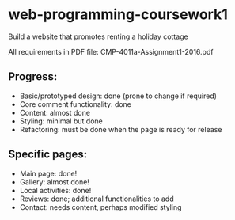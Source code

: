 # web-programming-coursework1
Build a website that promotes renting a holiday cottage

All requirements in PDF file: CMP-4011a-Assignment1-2016.pdf

Progress:
----------------------------------------------------------------
- Basic/prototyped design: done (prone to change if required)
- Core comment functionality: done
- Content: almost done
- Styling: minimal but done
- Refactoring: must be done when the page is ready for release

Specific pages:
----------------------------------------------------------------
- Main page: done!
- Gallery: almost done!
- Local activities: done!
- Reviews: done; additional functionalities to add
- Contact: needs content, perhaps modified styling
